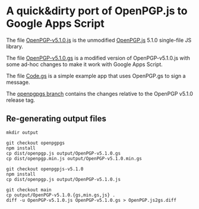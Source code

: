 A quick&dirty port of OpenPGP.js to Google Apps Script
======================================================

The file [OpenPGP-v5.1.0.js](OpenPGP-v5.1.0.js) is the unmodified [OpenPGP.js](https://openpgpjs.org/)
5.1.0 single-file JS library.

The file [OpenPGP-v5.1.0.gs](OpenPGP-v5.1.0.gs) is a modified version of OpenPGP-v5.1.0.js with some
ad-hoc changes to make it work with Google Apps Script.

The file [Code.gs](Code.gs) is a simple example app that uses OpenPGP.gs to sign
a message.

The [openpgpgs branch](https://github.com/clairexen/OpenPGPgs/tree/openpgpgs) contains the
changes relative to the OpenPGP v5.1.0 release tag.


Re-generating output files
--------------------------

```
mkdir output

git checkout openpgpgs
npm install
cp dist/openpgp.js output/OpenPGP-v5.1.0.gs
cp dist/openpgp.min.js output/OpenPGP-v5.1.0.min.gs

git checkout openpgpjs-v5.1.0
npm install
cp dist/openpgp.js output/OpenPGP-v5.1.0.js

git checkout main
cp output/OpenPGP-v5.1.0.{gs,min.gs,js} .
diff -u OpenPGP-v5.1.0.js OpenPGP-v5.1.0.gs > OpenPGP.js2gs.diff
```
